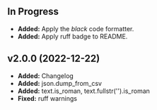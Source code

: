 ## In Progress ##

- **Added:** Apply the *black* code formatter.
- **Added:** Apply ruff badge to README.

## v2.0.0 (2022-12-22) ##

- **Added:** Changelog
- **Added:** json.dump_from_csv
- **Added:** text.is_roman, text.fullstr('').is_roman
- **Fixed:** ruff warnings
